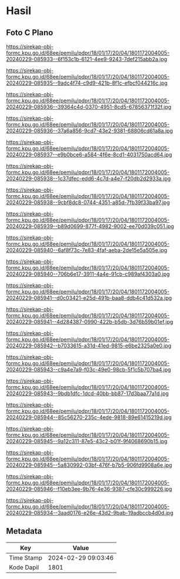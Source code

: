 # Hasil

## Foto C Plano

https://sirekap-obj-formc.kpu.go.id/68ee/pemilu/pdpr/18/01/17/20/04/1801172004005-20240229-085933--6f153c1b-6121-4ee9-9243-7def215abb2a.jpg

https://sirekap-obj-formc.kpu.go.id/68ee/pemilu/pdpr/18/01/17/20/04/1801172004005-20240229-085935--9adc4f74-c9d9-421b-8f1c-efbcf044216c.jpg

https://sirekap-obj-formc.kpu.go.id/68ee/pemilu/pdpr/18/01/17/20/04/1801172004005-20240229-085936--39364c4d-0370-4951-8cd5-67856371f32f.jpg

https://sirekap-obj-formc.kpu.go.id/68ee/pemilu/pdpr/18/01/17/20/04/1801172004005-20240229-085936--37a6a856-9cd7-43e2-9381-68806cd61a8a.jpg

https://sirekap-obj-formc.kpu.go.id/68ee/pemilu/pdpr/18/01/17/20/04/1801172004005-20240229-085937--e9b0bce6-a584-4f6e-8cd1-4031750acd64.jpg

https://sirekap-obj-formc.kpu.go.id/68ee/pemilu/pdpr/18/01/17/20/04/1801172004005-20240229-085938--1c37dfec-edd6-4c7d-a4e7-f20db2d2933a.jpg

https://sirekap-obj-formc.kpu.go.id/68ee/pemilu/pdpr/18/01/17/20/04/1801172004005-20240229-085938--9cbf8dc8-0744-4351-a85d-7fb39f33ba97.jpg

https://sirekap-obj-formc.kpu.go.id/68ee/pemilu/pdpr/18/01/17/20/04/1801172004005-20240229-085939--b89d0699-877f-4982-9002-ee70d039c051.jpg

https://sirekap-obj-formc.kpu.go.id/68ee/pemilu/pdpr/18/01/17/20/04/1801172004005-20240229-085940--6af8f73c-7e83-4faf-aeba-2de15e5a505e.jpg

https://sirekap-obj-formc.kpu.go.id/68ee/pemilu/pdpr/18/01/17/20/04/1801172004005-20240229-085940--706b6e17-3911-4a4e-91cb-c989af4303a0.jpg

https://sirekap-obj-formc.kpu.go.id/68ee/pemilu/pdpr/18/01/17/20/04/1801172004005-20240229-085941--d0c03421-e25d-491b-baa8-ddb4c41d532a.jpg

https://sirekap-obj-formc.kpu.go.id/68ee/pemilu/pdpr/18/01/17/20/04/1801172004005-20240229-085941--4d284387-0990-422b-b5db-3d76b59b01ef.jpg

https://sirekap-obj-formc.kpu.go.id/68ee/pemilu/pdpr/18/01/17/20/04/1801172004005-20240229-085942--b7033615-a31d-41ed-9815-e6be2325a0e0.jpg

https://sirekap-obj-formc.kpu.go.id/68ee/pemilu/pdpr/18/01/17/20/04/1801172004005-20240229-085943--c9a4e7a9-f03c-49e0-98cb-5f1c5b707ba4.jpg

https://sirekap-obj-formc.kpu.go.id/68ee/pemilu/pdpr/18/01/17/20/04/1801172004005-20240229-085943--9bdb1dfc-1dcd-40bb-bb87-17d3baa77a1d.jpg

https://sirekap-obj-formc.kpu.go.id/68ee/pemilu/pdpr/18/01/17/20/04/1801172004005-20240229-085944--85c56270-235c-4ede-9818-89e61415219d.jpg

https://sirekap-obj-formc.kpu.go.id/68ee/pemilu/pdpr/18/01/17/20/04/1801172004005-20240229-085945--9a12c311-87e5-43c2-b01f-9f4068690b15.jpg

https://sirekap-obj-formc.kpu.go.id/68ee/pemilu/pdpr/18/01/17/20/04/1801172004005-20240229-085945--5a830992-03bf-476f-b7b5-906fd9908a6e.jpg

https://sirekap-obj-formc.kpu.go.id/68ee/pemilu/pdpr/18/01/17/20/04/1801172004005-20240229-085946--f10eb3ee-9b76-4e36-9387-cfe30c999226.jpg

https://sirekap-obj-formc.kpu.go.id/68ee/pemilu/pdpr/18/01/17/20/04/1801172004005-20240229-085934--3aad0176-e26e-43d2-9bab-19adbccb4d0d.jpg


## Metadata

| Key        | Value               |
| ---------- | ------------------- |
| Time Stamp | 2024-02-29 09:03:46 |
| Kode Dapil | 1801                |



